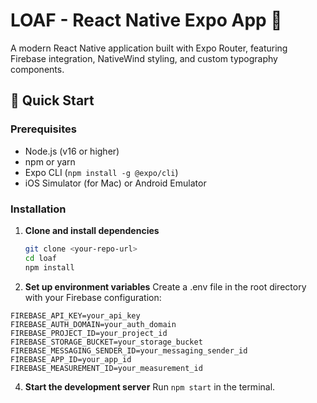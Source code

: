 # LOAF - React Native Expo App 🍞

A modern React Native application built with Expo Router, featuring Firebase integration, NativeWind styling, and custom typography components.

## 🚀 Quick Start

### Prerequisites
- Node.js (v16 or higher)
- npm or yarn
- Expo CLI (`npm install -g @expo/cli`)
- iOS Simulator (for Mac) or Android Emulator

### Installation

1. **Clone and install dependencies**
   ```bash
   git clone <your-repo-url>
   cd loaf
   npm install

2. **Set up environment variables**
Create a .env file in the root directory with your Firebase configuration:
```
FIREBASE_API_KEY=your_api_key
FIREBASE_AUTH_DOMAIN=your_auth_domain
FIREBASE_PROJECT_ID=your_project_id
FIREBASE_STORAGE_BUCKET=your_storage_bucket
FIREBASE_MESSAGING_SENDER_ID=your_messaging_sender_id
FIREBASE_APP_ID=your_app_id
FIREBASE_MEASUREMENT_ID=your_measurement_id
```


4. **Start the development server**
Run `npm start` in the terminal.

